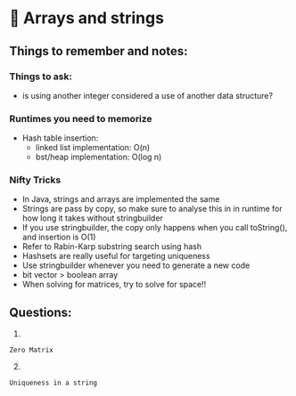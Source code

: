 # 🧵 Arrays and strings

## Things to remember and notes:

### Things to ask:
* is using another integer considered a use of another data structure?

### Runtimes you need to memorize
* Hash table insertion:
    * linked list implementation: O(n) 
    * bst/heap implementation: O(log n)

### Nifty Tricks
* In Java, strings and arrays are implemented the same
* Strings are pass by copy, so make sure to analyse this in in runtime for how long it takes without stringbuilder
* If you use stringbuilder, the copy only happens when you call toString(), and insertion is O(1)
* Refer to Rabin-Karp substring search using hash 
* Hashsets are really useful for targeting uniqueness
* Use stringbuilder whenever you need to generate a new code 
* bit vector > boolean array
* When solving for matrices, try to solve for space!!


## Questions: 
1)
~~~
Zero Matrix
~~~

2)
~~~
Uniqueness in a string
~~~
